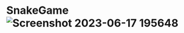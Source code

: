# SnakeGame![Screenshot 2023-06-17 195648](https://github.com/NikolenFK/SnakeGame/assets/83027272/c8d9f050-49dd-4a58-8fa8-4f105dab47b6)

